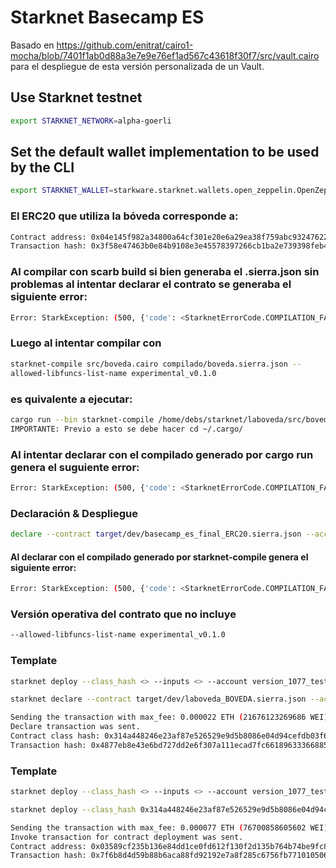 # Starknet Basecamp ES

Basado en https://github.com/enitrat/cairo1-mocha/blob/7401f1ab0d88a3e7e9e76ef1ad567c43618f30f7/src/vault.cairo para el despliegue de esta versión personalizada de un Vault.


## Use Starknet testnet
```bash
export STARKNET_NETWORK=alpha-goerli
```

## Set the default wallet implementation to be used by the CLI 
```bash
export STARKNET_WALLET=starkware.starknet.wallets.open_zeppelin.OpenZeppelinAccount
```

### El ERC20 que utiliza la bóveda corresponde a:
```bash
Contract address: 0x04e145f982a34800a64cf301e20e6a29ea38f759abc93247622209dce82edf81
Transaction hash: 0x3f58e47463b0e84b9108e3e45578397266cb1ba2e739398feb41b4f295c9ba0
```


### Al compilar con scarb build si bien generaba el .sierra.json sin problemas al intentar declarar el contrato se generaba el siguiente error:
```bash
Error: StarkException: (500, {'code': <StarknetErrorCode.COMPILATION_FAILED: 3>, 'message': "Compilation failed. Error: Libfunc u256_safe_divmod is not allowed in the libfuncs list '/home/debs/cairo_venv/lib/python3.9/site-packages/starkware/starknet/compiler/v1/testnet_libfuncs.json'.\n Run with '--allowed-libfuncs-list-name experimental_v0.1.0' to allow all libfuncs.\n"})
```

### Luego al intentar compilar con
```bash
starknet-compile src/boveda.cairo compilado/boveda.sierra.json --
allowed-libfuncs-list-name experimental_v0.1.0
```


### es quivalente a ejecutar:
```bash
cargo run --bin starknet-compile /home/debs/starknet/laboveda/src/boveda.cairo /home/debs/starknet/laboveda/outputs/boveda.sierra.json --allowed-libfuncs-list-name experimental_v0.1.0
IMPORTANTE: Previo a esto se debe hacer cd ~/.cargo/
```

### Al intentar declarar con el compilado generado por cargo run genera el suguiente error:
```bash
Error: StarkException: (500, {'code': <StarknetErrorCode.COMPILATION_FAILED: 3>, 'message': 'Compilation failed. Error: Invalid Sierra program.\n'})
```

### Declaración & Despliegue

```bash
declare --contract target/dev/basecamp_es_final_ERC20.sierra.json --account version_1077_test
```

#### Al declarar con el compilado generado por starknet-compile genera el siguiente error:
```bash
Error: StarkException: (500, {'code': <StarknetErrorCode.COMPILATION_FAILED: 3>, 'message': 'Compilation failed. Error: Invalid Sierra program.\n'})
```

### Versión operativa del contrato que no incluye
```bash
--allowed-libfuncs-list-name experimental_v0.1.0
```

### Template
```bash
starknet deploy --class_hash <> --inputs <> --account version_1077_test
```

```bash
starknet declare --contract target/dev/laboveda_BOVEDA.sierra.json --account version_1077_test

Sending the transaction with max_fee: 0.000022 ETH (21676123269686 WEI).
Declare transaction was sent.
Contract class hash: 0x314a448246e23af87e526529e9d5b8086e04d94cefdb03f688a381db6a83661
Transaction hash: 0x4877eb8e43e6bd727dd2e6f307a111ecad7fc6618963336688504fc22f875a0
```

### Template
```bash
starknet deploy --class_hash <> --inputs <> --account version_1077_test
```

```bash
starknet deploy --class_hash 0x314a448246e23af87e526529e9d5b8086e04d94cefdb03f688a381db6a83661 --inputs 0x04e145f982a34800a64cf301e20e6a29ea38f759abc93247622209dce82edf81 --account version_1077_test

Sending the transaction with max_fee: 0.000077 ETH (76700858605602 WEI).
Invoke transaction for contract deployment was sent.
Contract address: 0x03589cf235b136e84dd1ce0fd612f130f2d135b764b74be9fc8fc32118a869d8
Transaction hash: 0x7f6b8d4d59b88b6aca88fd92192e7a8f285c6756fb771010506ad94fa94f319
```